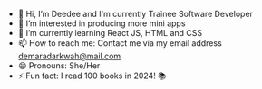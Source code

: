 - 👋 Hi, I’m Deedee and I'm currently Trainee Software Developer
- 👀 I’m interested in producing more mini apps
- 🌱 I’m currently learning React JS, HTML and CSS
- 📫 How to reach me: Contact me via my email address demaradarkwah@mail.com
- 😄 Pronouns: She/Her
- ⚡ Fun fact: I read 100 books in 2024! 📚
